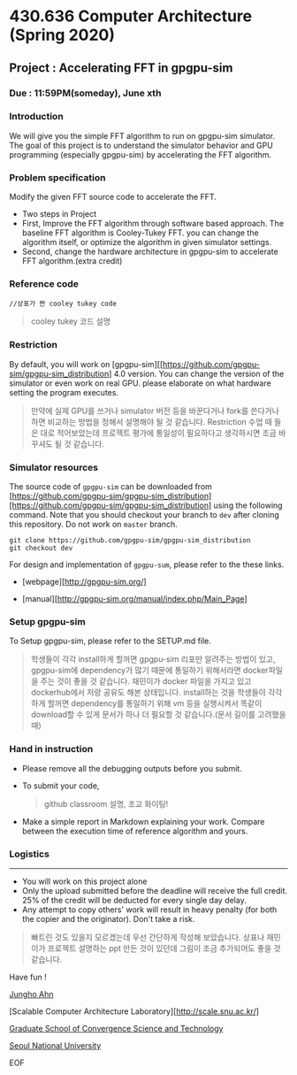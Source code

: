 # 430.636 Computer Architecture (Spring 2020)

## Project : Accelerating FFT in gpgpu-sim

###  Due : 11:59PM(someday), June xth

### Introduction

We will give you the simple FFT algorithm to run on gpgpu-sim simulator. The goal of this project is to understand the simulator behavior and GPU programming (especially gpgpu-sim) by accelerating the FFT algorithm. 

### Problem specification

Modify the given FFT source code to accelerate the FFT.

* Two steps in Project 
* First, Improve the FFT algorithm through software based approach. The baseline FFT algorithm is Cooley-Tukey FFT. you can change the algorithm itself, or optimize the algorithm in given simulator settings.
* Second, change the hardware architecture in gpgpu-sim to accelerate FFT algorithm.(extra credit)

### Reference code

```cuda
//상표가 짠 cooley tukey code
```

>  cooley tukey 코드 설명

### Restriction

By default, you will work on [gpgpu-sim][[https://github.com/gpgpu-sim/gpgpu-sim_distribution] 4.0 version.  You can change the version of the simulator or even work on real GPU. please elaborate on what hardware setting the program executes. 

> 만약에 실제 GPU를 쓰거나 simulator 버전 등을 바꾼다거나 fork를 쓴다거나 하면 비교하는 방법을 정해서 설명해야 될 것 같습니다. Restriction 수업 때 들은 대로 적어보았는데 프로젝트 평가에 통일성이 필요하다고 생각하시면 조금 바꾸셔도 될 것 같습니다.

### Simulator resources

The source code of `gpgpu-sim` can be downloaded from [https://github.com/gpgpu-sim/gpgpu-sim_distribution][https://github.com/gpgpu-sim/gpgpu-sim_distribution] using the following command. Note that you should checkout your branch to `dev` after cloning this repository. Do not work on `master` branch.

```shell
git clone https://github.com/gpgpu-sim/gpgpu-sim_distribution
git checkout dev
```

For design and implementation of `gpgpu-sum`, please refer to the these links.

* [webpage][http://gpgpu-sim.org/]

* [manual][http://gpgpu-sim.org/manual/index.php/Main_Page]

### Setup gpgpu-sim

To Setup gpgpu-sim, please refer to the SETUP.md file.

> 학생들이 각각 install하게 할꺼면 gpgpu-sim 리포만 알려주는 방법이 있고, gpgpu-sim에 dependency가 많기 때문에 통일하기 위해서라면 docker파일을 주는 것이 좋을 것 같습니다. 재민이가 docker 파일을 가지고 있고 dockerhub에서 저랑 공유도 해본 상태입니다. install하는 것을 학생들이 각각 하게 할꺼면 dependency를 통일하기 위해 vm 등을 실행시켜서 똑같이 download할 수 있게 문서가 하나 더 필요할 것 같습니다.(문서 길이를 고려했을 때)

### Hand in instruction

* Please remove all the debugging outputs before you submit.

* To submit your code, 

  >  github classroom 설명, 조교 화이팅!

* Make a simple report in Markdown explaining your work. Compare between the execution time of reference algorithm and yours.

### Logistics

<hr/>

* You will work on this project alone
* Only the upload submitted before the deadline will receive the full credit. 25% of the credit will be deducted for every single day delay.
* Any attempt to copy others' work will result in heavy penalty (for both the copier and the originator). Don't take a risk.



> 빠트린 것도 있을지 모르겠는데 우선 간단하게 작성해 보았습니다. 상표나 재민이가 프로젝트 설명하는 ppt 만든 것이 있던데 그림이 조금 추가되어도 좋을 것 같습니다.

Have fun !

[Jungho Ahn](mailto:gajh@scale.snu.ac.kr)

[Scalable Computer Architecture Laboratory][http://scale.snu.ac.kr/]

[Graduate School of Convergence Science and Technology](https://convergence.snu.ac.kr/)  

[Seoul National University](http://www.snu.ac.kr)

EOF



